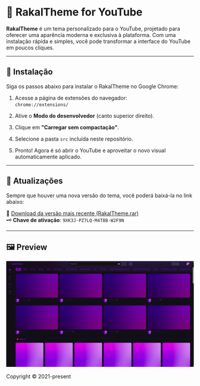 # 🎨 RakalTheme for YouTube

**RakalTheme** é um tema personalizado para o YouTube, projetado para oferecer uma aparência moderna e exclusiva à plataforma. Com uma instalação rápida e simples, você pode transformar a interface do YouTube em poucos cliques.

---

## 🚀 Instalação

Siga os passos abaixo para instalar o RakalTheme no Google Chrome:

1. Acesse a página de extensões do navegador:  
   `chrome://extensions/`

2. Ative o **Modo do desenvolvedor** (canto superior direito).

3. Clique em **"Carregar sem compactação"**.

4. Selecione a pasta `src` incluída neste repositório.

5. Pronto! Agora é só abrir o YouTube e aproveitar o novo visual automaticamente aplicado.

---

## 🔄 Atualizações

Sempre que houver uma nova versão do tema, você poderá baixá-la no link abaixo:

🔗 [Download da versão mais recente (RakalTheme.rar)](https://github.com/romay2k/yt-theme/blob/main/RakalTheme.rar)  
🗝️ **Chave de ativação**: `9XK3J-PZ7LQ-M4T8B-W2F9N`

---

## 🖼️ Preview

![Preview do RakalTheme](preview.png)

Copyright © 2021-present

